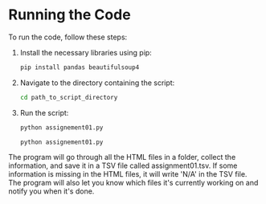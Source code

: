 # Running the Code

To run the code, follow these steps:

1. Install the necessary libraries using pip:

    ```bash
    pip install pandas beautifulsoup4
    ```

2. Navigate to the directory containing the script:

    ```bash
    cd path_to_script_directory
    ```

3. Run the script:

    ```bash
    python assignement01.py
    ```

    ```bash
    python assignement01.py
    ```

The program will go through all the HTML files in a folder, collect the information, and save it in a TSV file called assignment01.tsv. If some information is missing in the HTML files, it will write 'N/A' in the TSV file. The program will also let you know which files it's currently working on and notify you when it's done.
